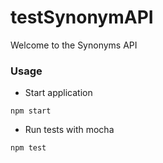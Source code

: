 # testSynonymAPI

Welcome to the Synonyms API


### Usage
* Start application
```
npm start
```


* Run tests with mocha
```
npm test
```
